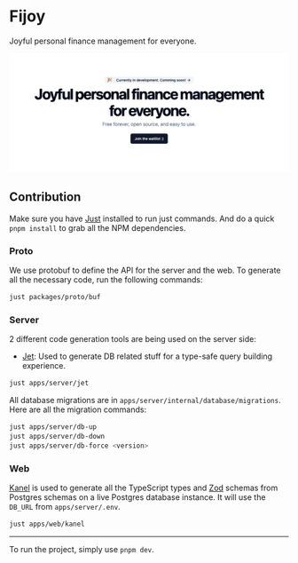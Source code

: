 # Fijoy

Joyful personal finance management for everyone.

![Fijoy Home](./assets/readme.png)

## Contribution

Make sure you have [Just](https://github.com/casey/just) installed to run just commands.
And do a quick `pnpm install` to grab all the NPM dependencies.

### Proto

We use protobuf to define the API for the server and the web.
To generate all the necessary code, run the following commands:

```bash
just packages/proto/buf
```

### Server

2 different code generation tools are being used on the server side:

- [Jet](https://github.com/go-jet/jet): Used to generate DB related stuff for
  a type-safe query building experience.

```bash
just apps/server/jet
```

All database migrations are in `apps/server/internal/database/migrations`.
Here are all the migration commands:

```bash
just apps/server/db-up
just apps/server/db-down
just apps/server/db-force <version>
```

### Web

[Kanel](https://kristiandupont.github.io/kanel/) is used to generate all the
TypeScript types and [Zod](https://zod.dev/) schemas from Postgres schemas on
a live Postgres database instance. It will use the `DB_URL` from `apps/server/.env`.

```bash
just apps/web/kanel
```

---

To run the project, simply use `pnpm dev`.
